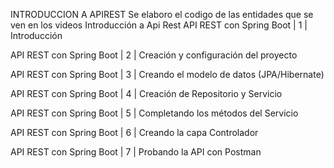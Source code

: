 INTRODUCCION A APIREST 
Se elaboro el codigo de las entidades que se ven en los videos
Introducción a Api Rest
API REST con Spring Boot | 1 | Introducción

API REST con Spring Boot | 2 | Creación y configuración del proyecto

API REST con Spring Boot | 3 | Creando el modelo de datos (JPA/Hibernate)

API REST con Spring Boot | 4 | Creación de Repositorio y Servicio

API REST con Spring Boot | 5 | Completando los métodos del Servicio

API REST con Spring Boot | 6 | Creando la capa Controlador

API REST con Spring Boot | 7 | Probando la API con Postman

